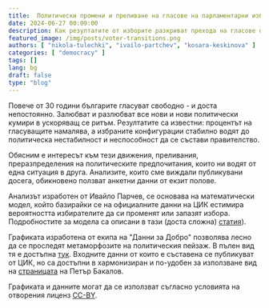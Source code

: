 ```yaml
---
title:  Политически промени и преливане на гласове на парламентарни избори (2017-2024)
date: 2024-06-27 00:00:00
description: Как резултатите от изборите разкриват прехода на гласове от една партия в друга?
featured_image: /img/posts/voter-transitions.png
authors: [ "nikola-tulechki", "ivailo-partchev", "kosara-keskinova" ]
categories: [ "democracy" ]
tags: []
lang: bg
draft: false
type: "blog"
---
```


Повече от 30 години българите гласуват свободно - и доста непостоянно. Залюбват и разлюбват все нови и нови политически кумири в ускоряващ се ритъм. Резултатите са известни: процентът на гласуващите намалява, а избраните конфигурации стабилно водят до политическа нестабилност и неспособност да се състави правителство.

Обясним е интересът към тези движения, преливания, преразпределения на политическите предпочитания, които ни водят от една ситуация в друга. Анализите, които сме виждали публикувани досега, обикновено ползват анкетни данни от екзит полове.

<div class="flourish-embed flourish-sankey" data-src="visualisation/18520198"><script src="https://public.flourish.studio/resources/embed.js"></script></div>

Анализът изработен от Ивайло Парчев, се основава на математически модел, който базирайки се на официалните данни на ЦИК естимира вероятността избирателите да си променят или запазят избора. Подробностите за модела са описани в тази (доста сложна) [статия](https://sci-hub.se/10.1287/mnsc.12.9.714)).

Графиката изработена от екипа на "Данни за Добро"  позволява лесно да се проследят метаморфозите на политическия пейзаж. В пълен вид тя е достъпна [тук](https://public.flourish.studio/visualisation/18520198/). Входните данни от които е съставена се публикуват от ЦИК, но са достъпни в хармонизиран и по-удобен за използване вид на [страницата](https://bg-izbori.herokuapp.com/) на Петър Бакалов.

Графиката и данните могат да се използват съгласно условията на отворения лиценз [CC-BY](https://creativecommons.org/licenses/by/2.0/).